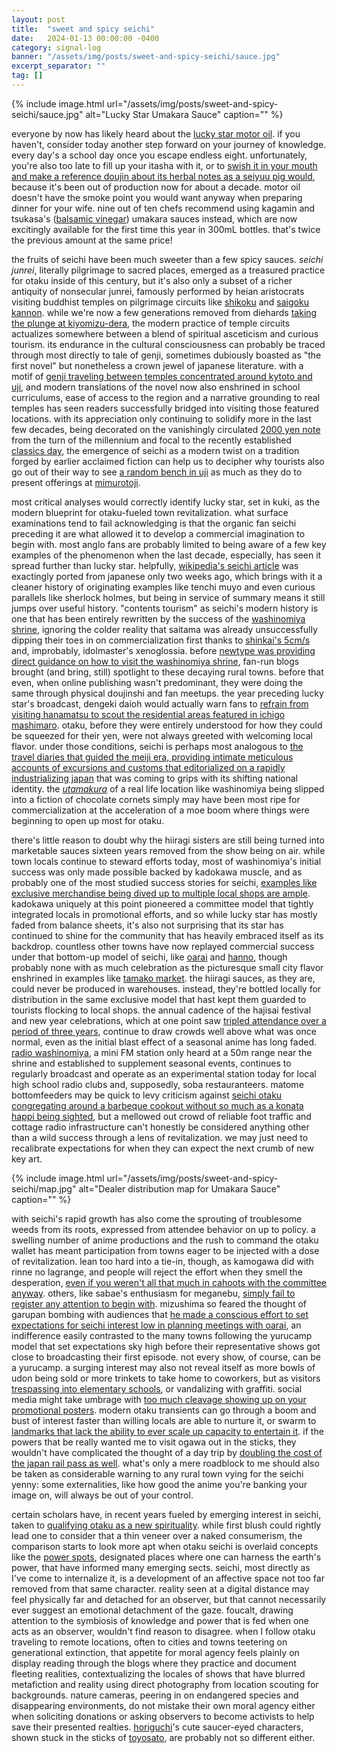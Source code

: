 ```yaml
---
layout: post
title:  "sweet and spicy seichi"
date:   2024-01-13 00:00:00 -0400
category: signal-log
banner: "/assets/img/posts/sweet-and-spicy-seichi/sauce.jpg"
excerpt_separator: ""
tag: []
---
```


{% include image.html url="/assets/img/posts/sweet-and-spicy-seichi/sauce.jpg" alt="Lucky Star Umakara Sauce" caption="" %}

everyone by now has likely heard about the [lucky star motor oil](https://ascii.jp/elem/000/000/421/421525/). if you haven't, consider today another step forward on your journey of knowledge. every day's a school day once you escape endless eight. unfortunately, you're also too late to fill up your itasha with it, or to [swish it in your mouth and make a reference doujin about its herbal notes as a seiyuu pig would](https://nlab.itmedia.co.jp/nl/articles/1512/20/news022.html), because it's been out of production now for about a decade. motor oil doesn't have the smoke point you would want anyway when preparing dinner for your wife. nine out of ten chefs recommend using kagamin and tsukasa's ([balsamic vinegar](https://www.youtube.com/watch?v=QDMq8veiYxs)) umakara sauces instead, which are now excitingly available for the first time this year in 300mL bottles. that's twice the previous amount at the same price!

the fruits of seichi have been much sweeter than a few spicy sauces. *seichi junrei*, literally pilgrimage to sacred places, emerged as a treasured practice for otaku inside of this century, but it's also only a subset of a richer antiquity of nonsecular junrei, famously performed by heian aristocrats visiting buddhist temples on pilgrimage circuits like [shikoku](https://en.wikipedia.org/wiki/Shikoku_Pilgrimage) and [saigoku kannon](https://en.m.wikipedia.org/wiki/Saigoku_Kannon_Pilgrimage). while we're now a few generations removed from diehards [taking the plunge at kiyomizu-dera](https://travel.gaijinpot.com/kiyomizu-dera-temple/), the modern practice of temple circuits actualizes somewhere between a blend of spiritual asceticism and curious tourism. its endurance in the cultural consciousness can probably be traced through most directly to tale of genji, sometimes dubiously boasted as "the first novel" but nonetheless a crown jewel of japanese literature. with a motif of [genji traveling between temples concentrated around kytoto and uji](http://www.taleofgenji.org/maps.html), and modern translations of the novel now also enshrined in school curriculums, ease of access to the region and a narrative grounding to real temples has seen readers successfully bridged into visiting those featured locations. with its appreciation only continuing to solidify more in the last few decades, being decorated on the vanishingly circulated [2000 yen note](https://en.wikipedia.org/wiki/2000_yen_note) from the turn of the millennium and focal to the recently established [classics day](https://en.wikipedia.org/wiki/Classics_Day), the emergence of seichi as a modern twist on a tradition forged by earlier acclaimed fiction can help us to decipher why tourists also go out of their way to see [a random bench in uji](https://maps.app.goo.gl/zbLH5kESkxCMh1bc8) as much as they do to present offerings at [mimurotoji](http://www.taleofgenji.org/mimuroto.html).

most critical analyses would correctly identify lucky star, set in kuki, as the modern blueprint for otaku-fueled town revitalization. what surface examinations tend to fail acknowledging is that the organic fan seichi preceding it are what allowed it to develop a commercial imagination to begin with. most anglo fans are probably limited to being aware of a few key examples of the phenomenon when the last decade, especially, has seen it spread further than lucky star. helpfully, [wikipedia's seichi article](https://en.m.wikipedia.org/wiki/Seichi_Junrei) was exactingly ported from japanese only two weeks ago, which brings with it a cleaner history of originating examples like tenchi muyo and even curious parallels like sherlock holmes, but being in service of summary means it still jumps over useful history. "contents tourism" as seichi's modern history is one that has been entirely rewritten by the success of the [washinomiya shrine](https://en.wikipedia.org/wiki/Washinomiya_Shrine), ignoring the colder reality that saitama was already unsuccessfully dipping their toes in on commercialization first thanks to [shinkai's 5cm/s](https://makotoshinkai.fandom.com/wiki/Oyama_Station) and, improbably, idolmaster's xenoglossia. before [newtype was providing direct guidance on how to visit the washinomiya shrine](https://www.animenewsnetwork.com/news/2007-11-21/lucky-star-cast-fans-to-visit-real-life-shrine), fan-run blogs brought (and bring, still) spotlight to these decaying rural towns. before that even, when online publishing wasn't predominant, they were doing the same through physical doujinshi and fan meetups. the year preceding lucky star's broadcast, dengeki daioh would actually warn fans to [refrain from visiting hanamatsu to scout the residential areas featured in ichigo mashimaro](https://detail.chiebukuro.yahoo.co.jp/qa/question_detail/q1466859499). otaku, before they were entirely understood for how they could be squeezed for their yen, were not always greeted with welcoming local flavor. under those conditions, seichi is perhaps most analogous to [the travel diaries that guided the meiji era, providing intimate meticulous accounts of excursions and customs that editorialized on a rapidly industrializing japan](https://www.asianstudies.org/publications/eaa/archives/looking-both-ways-the-use-of-meiji-travel-literature-in-the-classroom/) that was coming to grips with its shifting national identity. the [*utamakura*](https://en.wikipedia.org/wiki/Utamakura) of a real life location like washinomiya being slipped into a fiction of chocolate cornets simply may have been most ripe for commercialization at the acceleration of a moe boom where things were beginning to open up most for otaku.
    
there's little reason to doubt why the hiiragi sisters are still being turned into marketable sauces sixteen years removed from the show being on air. while town locals continue to steward efforts today, most of washinomiya's initial success was only made possible backed by kadokawa muscle, and as probably one of the most studied success stories for seichi, [examples like exclusive merchandise being dived up to multiple local shops are ample](https://www.dbj.jp/topics/region/industry/files/0000027774_file2.pdf). kadokawa uniquely at this point pioneered a committee model that tightly integrated locals in promotional efforts, and so while lucky star has mostly faded from balance sheets, it's also not surprising that its star has continued to shine for the community that has heavily embraced itself as its backdrop. countless other towns have now replayed commercial success under that bottom-up model of seichi, like [oarai](http://mikehattsu.blogspot.com/2015/12/girls-und-panzer-shopping-street.html) and [hanno](https://likeafishinwater.com/2018/06/08/pilgrimage-to-hanno-for-yama-no-susume/), though probably none with as much celebration as the picturesque small city flavor enshrined in examples like [tamako market](https://likeafishinwater.com/2014/04/18/demachi-masugata-shotengai/). the hiiragi sauces, as they are, could never be produced in warehouses. instead, they're bottled locally for distribution in the same exclusive model that hast kept them guarded to tourists flocking to local shops. the annual cadence of the hajisai festival and new year celebrations, which at one point saw [tripled attendance over a period of three years](https://dic.nicovideo.jp/a/%E9%B7%B2%E5%AE%AE%E7%A5%9E%E7%A4%BE), continue to draw crowds well above what was once normal, even as the initial blast effect of a seasonal anime has long faded. [radio washinomiya](http://www.wasimiya.org/radio/), a mini FM station only heard at a 50m range near the shrine and established to supplement seasonal events, continues to regularly broadcast and operate as an experimental station today for local high school radio clubs and, supposedly, soba restauranteers. matome bottomfeeders may be quick to levy criticism against [seichi otaku congregating around a barbeque cookout without so much as a konata happi being sighted](http://yaraon-blog.com/archives/249265), but a mellowed out crowd of reliable foot traffic and cottage radio infrastructure can't honestly be considered anything other than a wild success through a lens of revitalization. we may just need to recalibrate expectations for when they can expect the next crumb of new key art.

{% include image.html url="/assets/img/posts/sweet-and-spicy-seichi/map.jpg" alt="Dealer distribution map for Umakara Sauce" caption="" %}

with seichi's rapid growth has also come the sprouting of troublesome weeds from its roots, expressed from attendee behavior on up to policy. a swelling number of anime productions and the rush to command the otaku wallet has meant participation from towns eager to be injected with a dose of revitalization. lean too hard into a tie-in, though, as kamogawa did with rinne no lagrange, and people will reject the effort when they smell the desperation, [even if you weren't all that much in cahoots with the committee anyway](https://withnews.jp/article/f0171229008qq000000000000000W02q10601qq000016440A). others, like sabae's enthusiasm for meganebu, [simply fail to register any attention to begin with](http://web.archive.org/web/20150331113329/https://otapol.jp/2014/01/post-352_3.html). mizushima so feared the thought of garupan bombing with audiences that [he made a conscious effort to set expectations for seichi interest low in planning meetings with oarai](https://ascii.jp/elem/000/001/173/1173185/), an indifference easily contrasted to the many towns following the yurucamp model that set expectations sky high before their representative shows got close to broadcasting their first episode. not every show, of course, can be a yurucamp. a surging interest may also not reveal itself as more bowls of udon being sold or more trinkets to take home to coworkers, but as visitors [trespassing into elementary schools](https://www.animenewsnetwork.com/news/2010-04-17/haruhi-suzumiya-model-school-warns-against-trespassers), or vandalizing with graffiti. social media might take umbrage with [too much cleavage showing up on your promotional posters](https://www.moneypost.jp/609779). modern otaku transients can go through a boom and bust of interest faster than willing locals are able to nurture it, or swarm to [landmarks that lack the ability to ever scale up capacity to entertain it](https://www.reddit.com/r/BocchiTheRock/comments/12x78rh/a_warning_sign_has_now_been_put_up_at_livehouse/). if the powers that be really wanted me to visit ogawa out in the sticks, they wouldn't have complicated the thought of a day trip by [doubling the cost of the japan rail pass as well](https://www.japan-guide.com/news/japan-rail-pass-cost-increase.html). what's only a mere roadblock to me should also be taken as considerable warning to any rural town vying for the seichi yenny: some externalities, like how good the anime you're banking your image on, will always be out of your control.
 
certain scholars have, in recent years fueled by emerging interest in seichi, taken to [qualifying otaku as a new spirituality](https://www.koyoshobo.co.jp/book/b356932.html). while first blush could rightly lead one to consider that a thin veneer over a naked consumerism, the comparison starts to look more apt when otaku seichi is overlaid concepts like the [power spots](https://en.wikipedia.org/wiki/Power_spot_(spirituality)), designated places where one can harness the earth's power, that have informed many emerging sects. seichi, most directly as I've come to internalize it, is a development of an affective space not too far removed from that same character. reality seen at a digital distance may feel physically far and detached for an observer, but that cannot necessarily ever suggest an emotional detachment of the gaze. foucalt, drawing attention to the symbiosis of knowledge and power that is fed when one acts as an observer, wouldn't find reason to disagree. when I follow otaku traveling to remote locations, often to cities and towns teetering on generational extinction, that appetite for moral agency feels plainly on display reading through the blogs where they practice and document fleeting realities, contextualizing the locales of shows that have blurred metafiction and reality using direct photography from location scouting for backgrounds. nature cameras, peering in on endangered species and disappearing environments, do not mistake their own moral agency either when soliciting donations or asking observers to become activists to help save their presented realties. [horiguchi](https://myanimelist.net/people/7497/Yukiko_Horiguchi)'s cute saucer-eyed characters, shown stuck in the sticks of [toyosato](https://www.crunchyroll.com/news/features/2020/5/26/how-k-on-helped-preserve-the-small-town-of-toyosato), are probably not so different either.